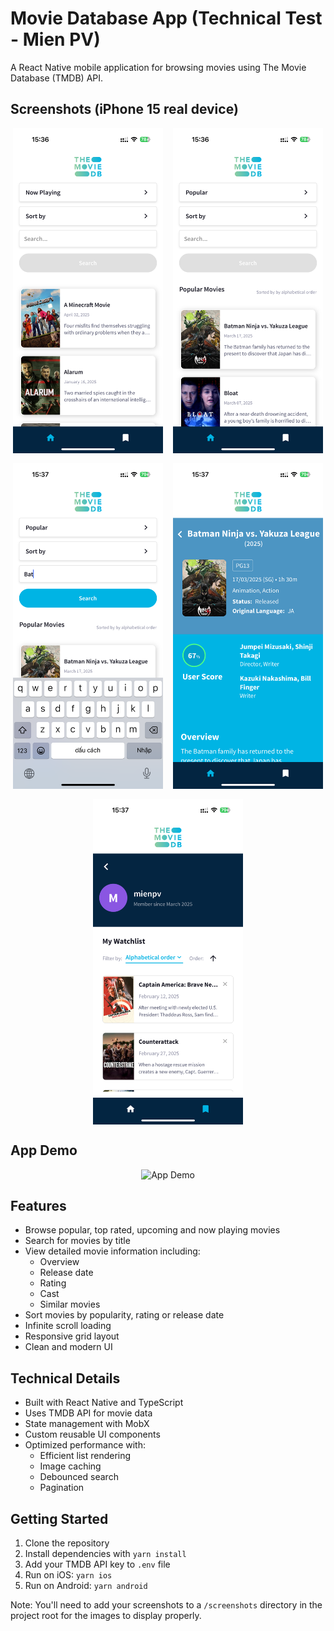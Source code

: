 # Movie Database App (Technical Test - Mien PV)

A React Native mobile application for browsing movies using The Movie Database (TMDB) API.

## Screenshots (iPhone 15 real device)

<div style="display: flex; flex-direction: row; flex-wrap: wrap; gap: 16px; justify-content: center;">
  <img src="./screenshots/screen_1.png" width="240" alt="Home Screen" />
  <img src="./screenshots/screen_2.png" width="240" alt="Search Results" />
  <img src="./screenshots/screen_3.png" width="240" alt="Movie Details" />
  <img src="./screenshots/screen_4.png" width="240" alt="Watchlist Screen" />
  <img src="./screenshots/screen_5.png" width="240" alt="User Profile" />
</div>

## App Demo

<div align="center">
  <img src="./screenshots/app_demo.gif" width="300" alt="App Demo" />
</div>

## Features

- Browse popular, top rated, upcoming and now playing movies
- Search for movies by title
- View detailed movie information including:
  - Overview
  - Release date
  - Rating
  - Cast
  - Similar movies
- Sort movies by popularity, rating or release date
- Infinite scroll loading
- Responsive grid layout
- Clean and modern UI

## Technical Details

- Built with React Native and TypeScript
- Uses TMDB API for movie data
- State management with MobX
- Custom reusable UI components
- Optimized performance with:
  - Efficient list rendering
  - Image caching
  - Debounced search
  - Pagination

## Getting Started

1. Clone the repository
2. Install dependencies with `yarn install`
3. Add your TMDB API key to `.env` file
4. Run on iOS: `yarn ios`
5. Run on Android: `yarn android`

Note: You'll need to add your screenshots to a `/screenshots` directory in the project root for the images to display properly.
